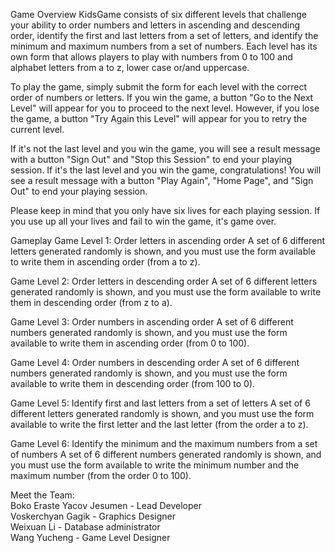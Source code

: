 Game Overview
KidsGame consists of six different levels that challenge your ability to order numbers and letters in ascending and descending order, identify the first and last letters from a set of letters, and identify the minimum and maximum numbers from a set of numbers. Each level has its own form that allows players to play with numbers from 0 to 100 and alphabet letters from a to z, lower case or/and uppercase.

To play the game, simply submit the form for each level with the correct order of numbers or letters. If you win the game, a button "Go to the Next Level" will appear for you to proceed to the next level. However, if you lose the game, a button "Try Again this Level" will appear for you to retry the current level.

If it's not the last level and you win the game, you will see a result message with a button "Sign Out" and "Stop this Session" to end your playing session. If it's the last level and you win the game, congratulations! You will see a result message with a button "Play Again", "Home Page", and "Sign Out" to end your playing session.

Please keep in mind that you only have six lives for each playing session. If you use up all your lives and fail to win the game, it's game over.

Gameplay
Game Level 1: Order letters in ascending order
A set of 6 different letters generated randomly is shown, and you must use the form available to write them in ascending order (from a to z).

Game Level 2: Order letters in descending order
A set of 6 different letters generated randomly is shown, and you must use the form available to write them in descending order (from z to a).

Game Level 3: Order numbers in ascending order
A set of 6 different numbers generated randomly is shown, and you must use the form available to write them in ascending order (from 0 to 100).

Game Level 4: Order numbers in descending order
A set of 6 different numbers generated randomly is shown, and you must use the form available to write them in descending order (from 100 to 0).

Game Level 5: Identify first and last letters from a set of letters
A set of 6 different letters generated randomly is shown, and you must use the form available to write the first letter and the last letter (from the order a to z).

Game Level 6: Identify the minimum and the maximum numbers from a set of numbers
A set of 6 different numbers generated randomly is shown, and you must use the form available to write the minimum number and the maximum number (from the order 0 to 100).

Meet the Team:
<br>Boko Eraste Yacov Jesumen - Lead Developer<br>
Voskerchyan Gagik - Graphics Designer<br>
Weixuan Li - Database administrator<br>
Wang Yucheng - Game Level Designer
